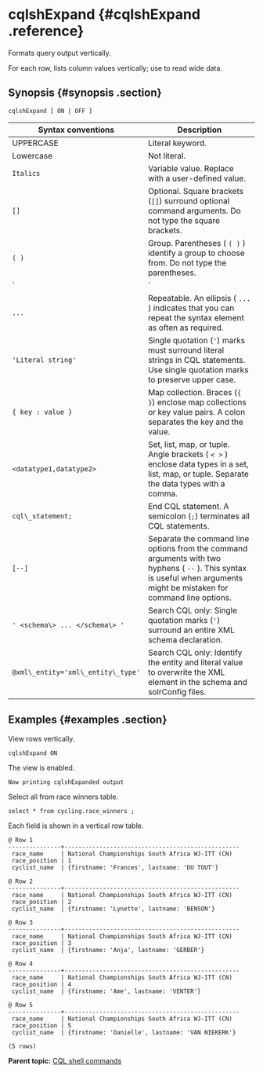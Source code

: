 # cqlshExpand {#cqlshExpand .reference}

Formats query output vertically.

For each row, lists column values vertically; use to read wide data.

## Synopsis {#synopsis .section}

```
cqlshExpand [ ON | OFF ]
```

|Syntax conventions|Description|
|------------------|-----------|
|UPPERCASE|Literal keyword.|
|Lowercase|Not literal.|
|`Italics`|Variable value. Replace with a user-defined value.|
|`[]`|Optional. Square brackets \(`[]`\) surround optional command arguments. Do not type the square brackets.|
|`( )`|Group. Parentheses \( `( )` \) identify a group to choose from. Do not type the parentheses.|
|`|`|Or. A vertical bar \(`|`\) separates alternative elements. Type any one of the elements. Do not type the vertical bar.|
|`...`|Repeatable. An ellipsis \( `...` \) indicates that you can repeat the syntax element as often as required.|
|`'Literal string'`|Single quotation \(`'`\) marks must surround literal strings in CQL statements. Use single quotation marks to preserve upper case.|
|`{ key : value }`|Map collection. Braces \(`{ }`\) enclose map collections or key value pairs. A colon separates the key and the value.|
|`<datatype1,datatype2>`|Set, list, map, or tuple. Angle brackets \( `< >` \) enclose data types in a set, list, map, or tuple. Separate the data types with a comma.|
|`cql\_statement;`|End CQL statement. A semicolon \(`;`\) terminates all CQL statements.|
|`[--]`|Separate the command line options from the command arguments with two hyphens \( `--` \). This syntax is useful when arguments might be mistaken for command line options.|
|`' <schema\> ... </schema\> '`|Search CQL only: Single quotation marks \(`'`\) surround an entire XML schema declaration.|
|`@xml\_entity='xml\_entity\_type'`|Search CQL only: Identify the entity and literal value to overwrite the XML element in the schema and solrConfig files.|

## Examples {#examples .section}

View rows vertically.

```screen
cqlshExpand ON 
```

The view is enabled.

```no-highlight
Now printing cqlshExpanded output
```

Select all from race winners table.

```screen
select * from cycling.race_winners ;
```

Each field is shown in a vertical row table.

```no-highlight
@ Row 1
---------------+--------------------------------------------------
 race_name     | National Championships South Africa WJ-ITT (CN)
 race_position | 1
 cyclist_name  | {firstname: 'Frances', lastname: 'DU TOUT'}

@ Row 2
---------------+--------------------------------------------------
 race_name     | National Championships South Africa WJ-ITT (CN)
 race_position | 2
 cyclist_name  | {firstname: 'Lynette', lastname: 'BENSON'}

@ Row 3
---------------+--------------------------------------------------
 race_name     | National Championships South Africa WJ-ITT (CN)
 race_position | 3
 cyclist_name  | {firstname: 'Anja', lastname: 'GERBER'}

@ Row 4
---------------+--------------------------------------------------
 race_name     | National Championships South Africa WJ-ITT (CN)
 race_position | 4
 cyclist_name  | {firstname: 'Ame', lastname: 'VENTER'}

@ Row 5
---------------+--------------------------------------------------
 race_name     | National Championships South Africa WJ-ITT (CN)
 race_position | 5
 cyclist_name  | {firstname: 'Danielle', lastname: 'VAN NIEKERK'}

(5 rows)
```

**Parent topic:** [CQL shell commands](../../cql/cql_reference/cqlshCommandsTOC.md)

